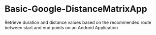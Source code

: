 # Basic-Google-DistanceMatrixApp
Retrieve duration and distance values based on the recommended route between start and end points on an Android Application

